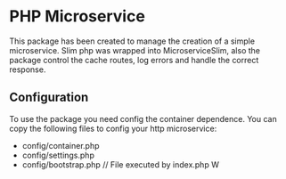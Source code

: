 # PHP Microservice

This package has been created to manage the creation of a simple microservice. Slim php was wrapped into MicroserviceSlim, also the package control the cache routes, log errors and handle the correct response.

## Configuration

To use the package you need config the container dependence. You can copy the following files to config your http microservice:
- config/container.php
- config/settings.php
- config/bootstrap.php // File executed by index.php W